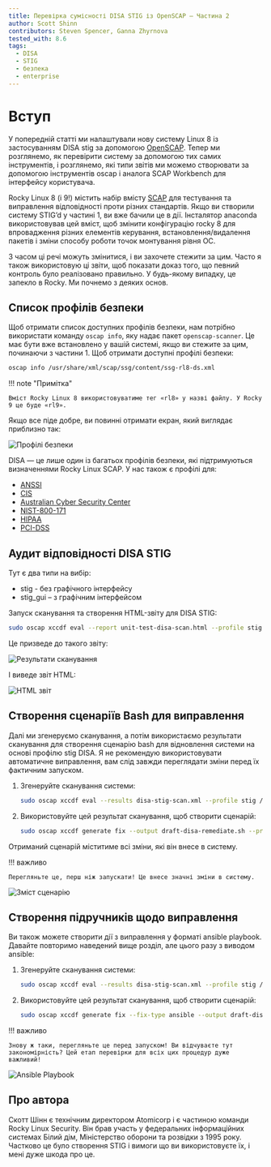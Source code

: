 ```yaml
---
title: Перевірка сумісності DISA STIG із OpenSCAP – Частина 2
author: Scott Shinn
contributors: Steven Spencer, Ganna Zhyrnova
tested_with: 8.6
tags:
  - DISA
  - STIG
  - безпека
  - enterprise
---
```


# Вступ

У попередній статті ми налаштували нову систему Linux 8 із застосуванням DISA stig за допомогою [OpenSCAP](https://www.openscap.org). Тепер ми розглянемо, як перевірити систему за допомогою тих самих інструментів, і розглянемо, які типи звітів ми можемо створювати за допомогою інструментів oscap і аналога SCAP Workbench для інтерфейсу користувача.

Rocky Linux 8 (і 9!) містить набір вмісту [SCAP](https://csrc.nist.gov/projects/security-content-automation-protocol) для тестування та виправлення відповідності проти різних стандартів. Якщо ви створили систему STIG’d у частині 1, ви вже бачили це в дії. Інсталятор anaconda використовував цей вміст, щоб змінити конфігурацію rocky 8 для впровадження різних елементів керування, встановлення/видалення пакетів і зміни способу роботи точок монтування рівня ОС.

З часом ці речі можуть змінитися, і ви захочете стежити за цим. Часто я також використовую ці звіти, щоб показати доказ того, що певний контроль було реалізовано правильно. У будь-якому випадку, це запекло в Rocky. Ми почнемо з деяких основ.

## Список профілів безпеки

Щоб отримати список доступних профілів безпеки, нам потрібно використати команду `oscap info`, яку надає пакет `openscap-scanner`. Це має бути вже встановлено у вашій системі, якщо ви стежите за цим, починаючи з частини 1.  Щоб отримати доступні профілі безпеки:

```bash
oscap info /usr/share/xml/scap/ssg/content/ssg-rl8-ds.xml
```

!!! note "Примітка"

    Вміст Rocky Linux 8 використовуватиме тег «rl8» у назві файлу. У Rocky 9 це буде «rl9».

Якщо все піде добре, ви повинні отримати екран, який виглядає приблизно так:

![Профілі безпеки](images/disa_stig_pt2_img1.jpg)

DISA — це лише один із багатьох профілів безпеки, які підтримуються визначеннями Rocky Linux SCAP. У нас також є профілі для:

* [ANSSI](https://cyber.gouv.fr/en)
* [CIS](https://cisecurity.org)
* [Australian Cyber Security Center](https://cyber.gov.au)
* [NIST-800-171](https://csrc.nist.gov/publications/detail/sp/800-171/rev-2/final)
* [HIPAA](https://www.hhs.gov/hipaa/for-professionals/security/laws-regulations/index.html)
* [PCI-DSS](https://www.pcisecuritystandards.org/)

## Аудит відповідності DISA STIG

Тут є два типи на вибір:

* stig - без графічного інтерфейсу
* stig_gui – з графічним інтерфейсом

Запуск сканування та створення HTML-звіту для DISA STIG:

```bash
sudo oscap xccdf eval --report unit-test-disa-scan.html --profile stig /usr/share/xml/scap/ssg/content/ssg-rl8-ds.xml
```

Це призведе до такого звіту:

![Результати сканування](images/disa_stig_pt2_img2.jpg)

І виведе звіт HTML:

![HTML звіт](images/disa_stig_pt2_img3.jpg)

## Створення сценаріїв Bash для виправлення

Далі ми згенеруємо сканування, а потім використаємо результати сканування для створення сценарію bash для відновлення системи на основі профілю stig DISA. Я не рекомендую використовувати автоматичне виправлення, вам слід завжди переглядати зміни перед їх фактичним запуском.

1) Згенеруйте сканування системи:

    ```bash
    sudo oscap xccdf eval --results disa-stig-scan.xml --profile stig /usr/share/xml/scap/ssg/content/ssg-rl8-ds.xml
    ```

2) Використовуйте цей результат сканування, щоб створити сценарій:

    ```bash
    sudo oscap xccdf generate fix --output draft-disa-remediate.sh --profile stig disa-stig-scan.xml
    ```

Отриманий сценарій міститиме всі зміни, які він внесе в систему.

!!! важливо

    Перегляньте це, перш ніж запускати! Це внесе значні зміни в систему.

![Зміст сценарію](images/disa_stig_pt2_img4.jpg)

## Створення підручників щодо виправлення

Ви також можете створити дії з виправлення у форматі ansible playbook. Давайте повторимо наведений вище розділ, але цього разу з виводом ansible:

1) Згенеруйте сканування системи:

    ```bash
    sudo oscap xccdf eval --results disa-stig-scan.xml --profile stig /usr/share/xml/scap/ssg/content/ssg-rl8-ds.xml
    ```

2) Використовуйте цей результат сканування, щоб створити сценарій:

    ```bash
    sudo oscap xccdf generate fix --fix-type ansible --output draft-disa-remediate.yml --profile stig disa-stig-scan.xml
    ```

!!! важливо

    Знову ж таки, перегляньте це перед запуском! Ви відчуваєте тут закономірність? Цей етап перевірки для всіх цих процедур дуже важливий!

![Ansible Playbook](images/disa_stig_pt2_img5.jpg)

## Про автора

Скотт Шінн є технічним директором Atomicorp і є частиною команди Rocky Linux Security. Він брав участь у федеральних інформаційних системах Білий дім, Міністерство оборони та розвідки з 1995 року. Частково це було створення STIG і вимоги що ви використовуєте їх, і мені дуже шкода про це.
